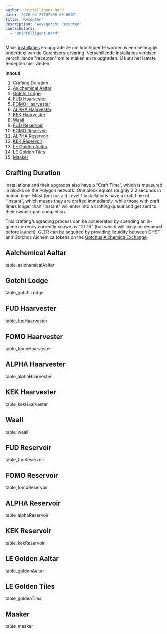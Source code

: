 ```yaml
---
author: Unintelligent Nerd
date: '2020-04-23T07:00:00.000Z'
title: 'Recepten'
description: 'Aavegotchi Recepten'
contributors:
  - "unintelligent-nerd"
---
```


Maak [installaties](/gotchiverse#building-on-realm-parcels) en upgrade ze om krachtiger te worden is een belangrijk onderdeel van de Gotchivers-ervaring. Verschillende installaties vereisen verschillende "recepten" om te maken en te upgraden. U kunt het laatste Recepten hier vinden.

<div class="contentsBox">

**Inhoud**

<ol>
<li><a href=#crafting-duration>Crafting Duration</a></li>
<li><a href=#aalchemical-aaltar>Aalchemical Aaltar</a></li>
<li><a href=#gotchi-lodge>Gotchi Lodge</a></li>
<li><a href=#fud-haarvester>FUD Haarvester</a></li>
<li><a href=#fomo-haarvester>FOMO Haarvester</a></li>
<li><a href=#alpha-haarvester>ALPHA Haarvester</a></li>
<li><a href=#kek-haarvester>KEK Haarvester</a></li>
<li><a href=#waall>Waall</a></li>
<li><a href=#fud-reservoir>FUD Reservoir</a></li>
<li><a href=#fomo-reservoir>FOMO Reservoir</a></li>
<li><a href=#alpha-reservoir>ALPHA Reservoir</a></li>
<li><a href=#kek-reservoir>KEK Reservoir</a></li>
<li><a href=#le-golden-aaltar>LE Golden Aaltar</a></li>
<li><a href=#le-golden-tiles>LE Golden Tiles</a></li>
<li><a href=#maaker>Maaker</a></li>
</ol>

</div>

## Crafting Duration

Installations and their upgrades also have a “Craft Time”, which is measured in blocks on the Polygon network. One block equals roughly 2.2 seconds in human time. Most (but not all) Level 1 Installations have a craft time of “Instant”, which means they are crafted immediately, while those with craft times longer than “Instant” will enter into a crafting queue and get sent to their owner upon completion.

This crafting/upgrading process can be accelerated by spending an in-game currency currently known as “GLTR” (but which will likely be renamed before launch). GLTR can be acquired by providing liquidity between GHST and Gotchus Alchemica tokens on the [Gotchus Alchemica Exchange](/gotchus-alchemica-exchange).

## Aalchemical Aaltar

table_aalchemicalAaltar

## Gotchi Lodge

table_gotchiLodge

## FUD Haarvester

table_fudHaarvester

## FOMO Haarvester

table_fomoHaarvester

## ALPHA Haarvester

table_alphaHaarvester

## KEK Haarvester

table_kekHaarvester

## Waall

table_waall

## FUD Reservoir

table_fudReservoir

## FOMO Reservoir

table_fomoReservoir

## ALPHA Reservoir

table_alphaReservoir

## KEK Reservoir

table_kekReservoir

## LE Golden Aaltar

table_goldenAaltar

## LE Golden Tiles

table_goldenTiles

## Maaker

table_maaker